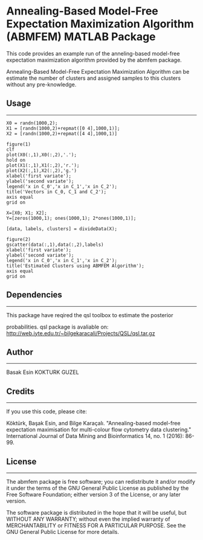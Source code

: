 # Annealing-Based Model-Free Expectation Maximization Algorithm (ABMFEM) MATLAB Package

 This code provides an example run of the anneling-based model-free expectation maximization algorithm provided by the
 abmfem package. 
 
Annealing-Based Model-Free Expectation Maximization Algorithm can be estimate the number of clusters and assigned samples to this clusters without any pre-knowledge. 

## Usage
----
```
X0 = randn(1000,2);
X1 = [randn(1000,2)+repmat([0 4],1000,1)];
X2 = [randn(1000,2)+repmat([4 4],1000,1)]

figure(1)
clf
plot(X0(:,1),X0(:,2),'.');
hold on
plot(X1(:,1),X1(:,2),'r.');
plot(X2(:,1),X2(:,2),'g.')
xlabel('first variate');
ylabel('second variate');
legend('x in C_0','x in C_1','x in C_2');
title('Vectors in C_0, C_1 and C_2');
axis equal
grid on

X=[X0; X1; X2];
Y=[zeros(1000,1); ones(1000,1); 2*ones(1000,1)];

[data, labels, clusters] = divideData(X);

figure(2)
gscatter(data(:,1),data(:,2),labels)
xlabel('first variate');
ylabel('second variate');
legend('x in C_0','x in C_1','x in C_2');
title('Estimated Clusters using ABMFEM Algorithm');
axis equal
grid on

```
## Dependencies
-----
 This package have reqired the qsl toolbox to estimate the posterior
 
 probabilities. qsl package is avaliable on: http://web.iyte.edu.tr/~bilgekaracali/Projects/QSL/qsl.tar.gz

## Author
----
Basak Esin KOKTURK GUZEL

## Credits
----

 If you use this code, please cite:

 Köktürk, Başak Esin, and Bilge Karaçalı. "Annealing-based model-free expectation maximisation for
 multi-colour flow cytometry data clustering." International Journal of Data Mining and Bioinformatics 14,
 no. 1 (2016): 86-99.
 
## License
----
 The abmfem package is free software; you can redistribute it and/or  modify it under the terms of the GNU General Public License as 
 published by the Free Software Foundation; either version 3 of the License, or any later version. 
 
The software package is distributed in the hope that it will be useful, but WITHOUT ANY WARRANTY; without even 
the implied warranty of MERCHANTABILITY or FITNESS FOR A PARTICULAR PURPOSE. See the GNU General Public License for more details.
